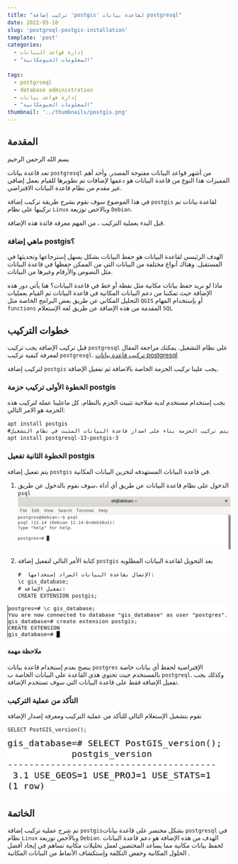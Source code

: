 ```yaml
---
title: "تركيب إضافة 'postgis' لقاعدة بيانات postgresql"
date: 2022-05-10
slug: 'postgreql-postgis-installation'
template: 'post'
categories:
  - إدارة قواعد البيانات
  - "المعلومات الجيومكانية"

tags:
  - postgrseql
  - database administration
  - إدارة قواعد بيانات
  - "المعلومات الجيومكانية" 
thumbnail: '../thumbnails/postgis.png'
---
```


## المقدمة 
بسم الله الرحمن الرحيم

تعد قاعدة بيانات `postgresql` من أشهر قواعد البيانات مفتوحة المصدر. 
وأحد أهم المميزات هذا النوع من قاعدة البيانات هو دعمها لإضافات تم تطويرها للقيام بعمل إضافي غير مقدم من 
نظام قاعدة البيانات الافتراضي. 

في هذا الموضوع سوف نقوم بشرح طريقة تركيب إضافة `postgis` لقاعدة بيانات تم تركيبها
على نظام `Linux` وبالاخص توزيعة `Debian`.

 قبل البدء بعملية التركيب ، من المهم معرفة فائدة هذه الإضافة.

### ماهي إضافة postgis؟
الهدف الرئيسي لقاعدة البيانات هو حفظ البيانات بشكل يسهل إسترجاعها وتحديثها في المستقبل. وهناك أنواع مختلفة من البيانات التي من الممكن حفظها في قاعدة البيانات مثل النصوص والأرقام وغيرها من البيانات.

ماذا لو نريد حفظ بيانات مكانية مثل نقطة أو خط في قاعدة البيانات؟ هنا يأتي دور هذه الإضافة حيث تمكننا من دعم البيانات المكانية في قاعدة البيانات ثم القيام بعمليات التحليل المكاني عن طريق بعض البرامج الخاصة مثل `QGIS`
  أو بإستخدام المهام `functions` المقدمة من هذه الإضافة عن طريق لغة الإستعلام `SQL`

##  خطوات التركيب
قبل تركيب الإضافة يجب تركيب `postgresql` على نظام التشغيل. يمكنك مراجعة المقال لمعرفة كيفية تركيب `postgresql`.
[تركيب قاعدة بيانات postgresql](https://sharektech.com/postgreql-installation/)

لتركيب إضافة `postgis` يجب علينا تركيب الحزمة الخاصة بالاضافة ثم تفعيل الإضافة.

### الخطوة الأولى تركيب حزمة postgis
يجب إستخدام مستخدم لدية صلاحية تثبيت الحزم بالنظام،
كل ماعلينا عملة لتركيب هذه الحزمة هو الامر التالي:

```
apt install postgis
#يتم تركيب الحزمة بناء على اصدار قاعدة البيانات المثبت في نظام التشغيل 
apt install postgresql-13-postgis-3
``` 

###  الخطوة الثانية تفعيل postgis 
يتم تفعيل إضافة `postgis`  في قاعدة البيانات المستهدفه لتخزين البيانات المكانية.

1. الدخول على نظام قاعدة البيانات عن طريق أي أداة ،سوف نقوم بالدخول عن طريق `psql`
![أداة psql](../images/postgresql-postgis-installation/psql-command.png "أداة psql")

2. كتابة الأمر التالي لتفعيل إضافة `postgis` بعد التحويل لقاعدة البيانات المطلوبة

    ```
    #  الإتصال بقاعدة البيانات المراد إستخدامها:
    \c gis_database;
    # تفعيل الإضافة:
    CREATE EXTENSION postgis;
    ```
![تفعيل postgis](../images/postgresql-postgis-installation/create_postgis_extension.png "تفعيل postgis")

#### ملاحظة مهمة
ينصح بعدم إستخدام قاعدة بيانات `postgres` الإفتراضية 
لحفظ أي بيانات خاصة بالمستخدم حيث تحتوي هذي القاعدة على البيانات الخاصة ب `postgreql`. وكذلك يجب تفعيل الإضافة فقط على قاعدة البيانات التي سوف تستخدم الإضافة.

### التأكد من عملية التركيب

نقوم بتشغيل الإستعلام التالي للتأكد من عملية التركيب
ومعرفة إصدار الإضافة
```
SELECT PostGIS_version();
```
![التأكد من إصدار postgis](../images/postgresql-postgis-installation/postgis_check_version.png "التأكد من إصدار postgis")

## الخاتمة
تم شرح عملية تركيب إضافة `postgis`بشكل مختصر على قاعدة بيانات `postgresql` في نظام `Linux` وبالأخص توزيعة `Debian`. الهدف من هذه الإضافة هو دعم قاعدة البيانات لحفظ بيانات مكانية مما يساعد   المختصين لعمل تحليلات مكانية تساهم في إيجاد أفضل الحلول المكانية  وخفض التكلفة وإستكشاف الأنماط من البيانات المكانية  .

<Author slug="ahmed" />
